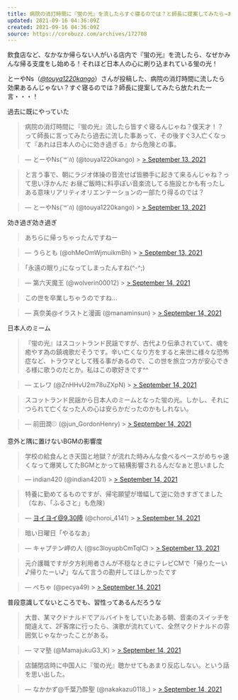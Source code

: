 ```yaml
---
title: 病院の消灯時間に『蛍の光』を流したらすぐ寝るのでは？と師長に提案してみたら→あれは効き過ぎる
updated: 2021-09-16 04:36:09Z
created: 2021-09-16 04:36:09Z
source: https://corobuzz.com/archives/172708
---
```


飲食店など、なかなか帰らない人がいる店内で『蛍の光』を流したら、なぜかみんな帰る支度をし始める！それほど日本人の心に刷り込まれている蛍の光！

とーやNs（[*@touya1220kango*](https://twitter.com/touya1220kango)）さんが投稿した、病院の消灯時間に流したら効果あるんじゃない？すぐ寝るのでは？師長に提案してみたら放たれた一言・・・！

過去に既にやっていた
> 病院の消灯時間に『蛍の光』流したら皆すぐ寝るんじゃね？僕天才！？
> って師長に言ってみたら過去に流した事あって、その後すぐ3人亡くなって『あれは日本人の心に効き過ぎる』から危険との事。

> — とーやNs(˙꒳˙ก̀) (@touya1220kango) > [> September 13, 2021](https://twitter.com/touya1220kango/status/1437357754037854209?ref_src=twsrc%5Etfw)

> と言う事で、朝にラジオ体操の音流せば皆勝手に起きて来るんじゃね？って思い浮かんだ
> お昼ご飯時に料亭ぽい音楽流してる施設とかも有ったしある意味リアリティオリエンテーションの一部たり得るのでは？

> — とーやNs(˙꒳˙ก̀) (@touya1220kango) > [> September 13, 2021](https://twitter.com/touya1220kango/status/1437391496722804736?ref_src=twsrc%5Etfw)

効き過ぎ効き過ぎ
> あちらに帰っちゃったんですねー

> — うらとも (@ohMeOmWjmuikmBh) > [> September 13, 2021](https://twitter.com/ohMeOmWjmuikmBh/status/1437405905889345547?ref_src=twsrc%5Etfw)

> ｢永遠の眠り｣になってしまったんすね(^-^;)

> — 第六天魔王 (@wolverin00012) > [> September 14, 2021](https://twitter.com/wolverin00012/status/1437589221590503424?ref_src=twsrc%5Etfw)

> この世を卒業しちゃうのですね…

> — 真奈美@イラストと漫画 (@manaminsun) > [> September 14, 2021](https://twitter.com/manaminsun/status/1437600291621203968?ref_src=twsrc%5Etfw)

日本人のミーム

> 『蛍の光』はスコットランド民謡ですが、古代より伝承されていて、魂を癒やす為の鎮魂歌だそうです。辛い亡くなり方をすると来世に様々な恐怖症など、トラウマとして残る事があるので、この世を旅立つ方が安心できる様に歌うのだとか。私はこの歌好きです^^

> — エレワ (@ZnHHvU2m78uZXpN) > [> September 14, 2021](https://twitter.com/ZnHHvU2m78uZXpN/status/1437669697277739009?ref_src=twsrc%5Etfw)

> スコットランド民謡から日本人のミームとなった蛍の光。しかし、それにつられて亡くなった人の心は安らかだったのかもしれない。

> — 前田潤⚾ (@jun_GordonHenry) > [> September 14, 2021](https://twitter.com/jun_GordonHenry/status/1437601194994638850?ref_src=twsrc%5Etfw)

意外と隅に置けないBGMの影響度
> 学校の給食んとき天国と地獄？が流れた時みんな食べるペースがめちゃ速くなって爆笑してたBGMとかって結構影響されるんだなぁと思いました

> — indian420 (@indian4201) > [> September 14, 2021](https://twitter.com/indian4201/status/1437664309312516104?ref_src=twsrc%5Etfw)

> 特養に勤めてるものですが、帰宅願望が増幅して逆に効きすぎてました（なお、「ふるさと」も危険）

> — ヨイヨイ@9.30陸 (@choroi_4141) > [> September 14, 2021](https://twitter.com/choroi_4141/status/1437619281152208902?ref_src=twsrc%5Etfw)

> 暗い日曜日「やるなあ」

> — キャプテン岬の人 (@sc3loyupbCmTqIC) > [> September 13, 2021](https://twitter.com/sc3loyupbCmTqIC/status/1437532652773384193?ref_src=twsrc%5Etfw)

> 元介護職ですが夕方利用者さんが不穏なときにテレビCMで「帰りたーい♪帰りたーい♪」なんて言うの勘弁してほしかったです

> — ぺちゃ (@pecya49) > [> September 14, 2021](https://twitter.com/pecya49/status/1437667582023135233?ref_src=twsrc%5Etfw)

普段意識してないところでも、習性ってあるんだろうな

> 大昔、某マクドナルドでアルバイトをしていたある朝、音楽のスイッチを間違えて、2F客席に行ったら、演歌が流れていて、全然マクドナルドの雰囲気じゃなかったことがある。

> — ママ塾 (@MamajukuG3_K) > [> September 14, 2021](https://twitter.com/MamajukuG3_K/status/1437636591166517251?ref_src=twsrc%5Etfw)

> 店舗閉店時に中国人に『蛍の光』聴かせてもあまり反応しない。という話を思い出した。

> — なかかず@千葉乃酔聖 (@nakakazu0118_) > [> September 14, 2021](https://twitter.com/nakakazu0118_/status/1437579223275696132?ref_src=twsrc%5Etfw)